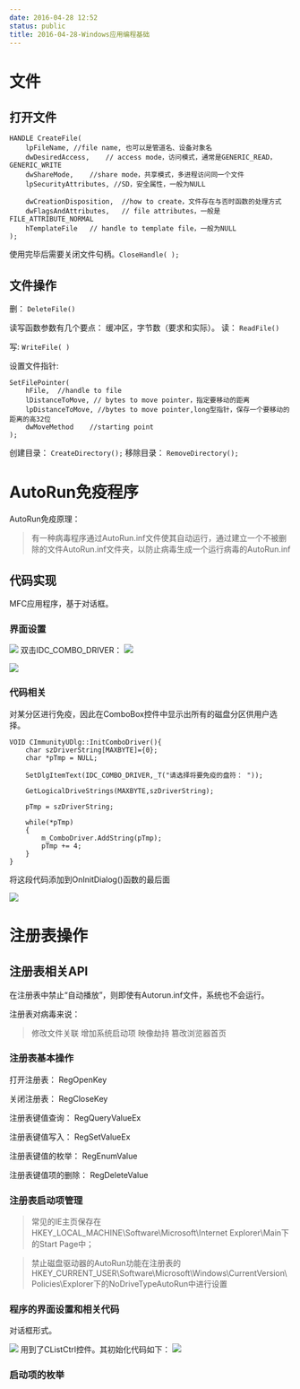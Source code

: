 ```yaml
---
date: 2016-04-28 12:52
status: public
title: 2016-04-28-Windows应用编程基础
---
```


# 文件
## 打开文件
```C++:n
HANDLE CreateFile(
    lpFileName, //file name, 也可以是管道名、设备对象名
    dwDesiredAccess,    // access mode，访问模式，通常是GENERIC_READ，GENERIC_WRITE
    dwShareMode,    //share mode，共享模式，多进程访问同一个文件
    lpSecurityAttributes, //SD，安全属性，一般为NULL

    dwCreationDisposition,  //how to create，文件存在与否时函数的处理方式
    dwFlagsAndAttributes,   // file attributes，一般是FILE_ATTRIBUTE_NORMAL
    hTemplateFile   // handle to template file，一般为NULL
);
```

使用完毕后需要关闭文件句柄。`CloseHandle( );`

## 文件操作
删：
`DeleteFile()`

读写函数参数有几个要点：
缓冲区，字节数（要求和实际）。
读：
`ReadFile()`

写:
`WriteFile( )`

设置文件指针:
```c++:n
SetFilePointer(
    hFile,  //handle to file
    lDistanceToMove, // bytes to move pointer，指定要移动的距离
    lpDistanceToMove, //bytes to move pointer,long型指针，保存一个要移动的距离的高32位
    dwMoveMethod    //starting point
);
```

创建目录：
`CreateDirectory();`
移除目录：
`RemoveDirectory();`




# AutoRun免疫程序
AutoRun免疫原理：
>有一种病毒程序通过AutoRun.inf文件使其自动运行，通过建立一个不被删除的文件AutoRun.inf文件夹，以防止病毒生成一个运行病毒的AutoRun.inf

## 代码实现
MFC应用程序，基于对话框。

### 界面设置

![](~/13-37-48.jpg)
双击IDC_COMBO_DRIVER：
![](~/13-37-59.jpg)

![](~/13-54-26.jpg)

### 代码相关
对某分区进行免疫，因此在ComboBox控件中显示出所有的磁盘分区供用户选择。
```
VOID CImmunityUDlg::InitComboDriver(){
    char szDriverString[MAXBYTE]={0};
    char *pTmp = NULL;

    SetDlgItemText(IDC_COMBO_DRIVER,_T("请选择将要免疫的盘符： "));

    GetLogicalDriveStrings(MAXBYTE,szDriverString);

    pTmp = szDriverString;

    while(*pTmp)
    {
        m_ComboDriver.AddString(pTmp);
        pTmp += 4;
    }
}
```
将这段代码添加到OnInitDialog()函数的最后面

![](~/14-11-06.jpg)






# 注册表操作
## 注册表相关API
在注册表中禁止“自动播放”，则即使有Autorun.inf文件，系统也不会运行。

注册表对病毒来说：
>修改文件关联
>增加系统启动项
>映像劫持
>篡改浏览器首页

### 注册表基本操作
打开注册表：
RegOpenKey

关闭注册表：
RegCloseKey

注册表键值查询：
RegQueryValueEx

注册表键值写入：
RegSetValueEx

注册表键值的枚举：
RegEnumValue

注册表键值项的删除：
RegDeleteValue

### 注册表启动项管理
>常见的IE主页保存在HKEY_LOCAL_MACHINE\Software\Microsoft\Internet Explorer\Main下的Start Page中；

>禁止磁盘驱动器的AutoRun功能在注册表的HKEY_CURRENT_USER\Software\Microsoft\Windows\CurrentVersion\Policies\Explorer下的NoDriveTypeAutoRun中进行设置


### 程序的界面设置和相关代码
对话框形式。

![](~/15-05-17.jpg)
用到了CListCtrl控件。其初始化代码如下：
![](~/15-06-01.jpg)


### 启动项的枚举
